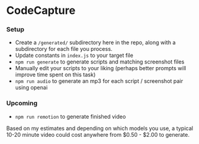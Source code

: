 # CodeCapture

### Setup

- Create a `/generated/` subdirectory here in the repo, along with a subdirectory for each file you process.
- Update constants in `index.js` to your target file
- `npm run generate` to generate scripts and matching screenshot files
- Manually edit your scripts to your liking (perhaps better prompts will improve time spent on this task)
- `npm run audio` to generate an mp3 for each script / screenshot pair using openai

### Upcoming

- `npm run remotion` to generate finished video

Based on my estimates and depending on which models you use, a typical 10-20 minute video could cost anywhere from $0.50 - $2.00 to generate.
